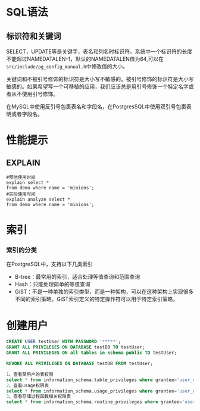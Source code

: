 #  SQL语法

## 标识符和关键词

SELECT，UPDATE等是关键字，表名和列名时标识符。系统中一个标识符的长度不能超过NAMEDATALEN-1，默认的NAMEDATALEN值为64,可以在`src/include/pg_config_manual.h`中修改值的大小。

关键词和不被引号修饰的标识符是大小写不敏感的。被引号修饰的标识符是大小写敏感的。如果希望写一个可移植的应用，我们应该总是用引号修饰一个特定名字或者从不使用引号修饰。

在MySQL中使用反引号包裹表名和字段名，在PostgresSQL中使用双引号包裹表明或者字段名。

# 性能提示

## EXPLAIN

```
#预估使用时间
explain select *
from demo where name = 'minions';
#实际使用时间
explain analyze select *
from demo where name = 'minions';
```



# 索引

### 索引的分类

在PostgreSQL中，支持以下几类索引

- B-tree：最常用的索引，适合处理等值查询和范围查询
- Hash：只能处理简单的等值查询
- GiST：不是一种单独的索引类型，而是一种架构，可以在这种架构上实现很多不同的索引策略。GiST索引定义的特定操作符可以用于特定索引策略。

# 创建用户

```sql
CREATE USER testUser WITH PASSWORD '*****';
GRANT ALL PRIVILEGES ON DATABASE testDB TO testUser;
GRANT ALL PRIVILEGES ON all tables in schema public TO testUser;

REVOKE ALL PRIVILEGES ON DATABASE testDB FROM testUser;
```

```sql
1、查看某用户的表权限
select * from information_schema.table_privileges where grantee='user_name';
2、查看usage权限表
select * from information_schema.usage_privileges where grantee='user_name';
3、查看存储过程函数相关权限表
select * from information_schema.routine_privileges where grantee='user_name';
```

